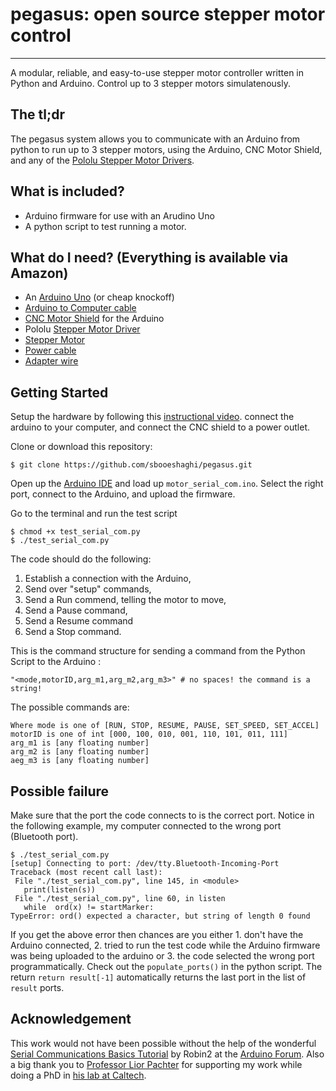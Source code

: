 # pegasus: open source stepper motor control
__________________________________
A modular, reliable, and easy-to-use stepper motor controller written in Python and Arduino. Control up to 3 stepper motors simulatenously.

## The tl;dr

The pegasus system allows you to communicate with an Arduino from python to run up to 3 stepper motors, using the Arduino, CNC Motor Shield, and any of the [Pololu Stepper Motor Drivers](https://www.pololu.com/category/120/stepper-motor-drivers). 

## What is included?
* Arduino firmware for use with an Arudino Uno
* A python script to test running a motor.

## What do I need? (Everything is available via Amazon)
* An [Arduino Uno](https://www.amazon.com/Arduino-A000066-ARDUINO-UNO-R3/dp/B008GRTSV6/ref=sr_1_3?keywords=arduino&qid=1570988503&sr=8-3) (or cheap knockoff)
* [Arduino to Computer cable](https://www.amazon.com/AmazonBasics-USB-2-0-Cable-Male/dp/B00NH11KIK/ref=sr_1_3?keywords=arduino+cable&qid=1570989005&sr=8-3)
* [CNC Motor Shield](https://www.amazon.com/HiLetgo®-Engraver-Printer-Expansion-Arduino/dp/B01D2HL9T8/ref=sr_1_5?keywords=cnc+motor+shield&qid=1570988531&sr=8-5) for the Arduino
* Pololu [Stepper Motor Driver](https://www.amazon.com/KINGPRINT-DRV8825-Stepper-Driver-Printer/dp/B075XH1TSJ/ref=sr_1_4?keywords=pololu+stepper+motor+driver&qid=1570988556&sr=8-4)
* [Stepper Motor](https://www.amazon.com/STEPPERONLINE-Stepper-Bipolar-Connector-compatible/dp/B00PNEQKC0/ref=sr_1_4?keywords=stepper+motor&qid=1570988610&sr=8-4)
* [Power cable](https://www.amazon.com/ALITOVE-Converter-5-5x2-1mm-100V-240V-Security/dp/B078RT3ZPS/ref=sr_1_12?keywords=power+cable+to+terminal&qid=1570988714&sr=8-12)
* [Adapter wire](https://www.amazon.com/43x2pcs-Connectors-Security-Lighting-MILAPEAK/dp/B072BXB2Y8/ref=sr_1_11?keywords=power+cable+to+terminal&qid=1570988714&sr=8-11)

## Getting Started
Setup the hardware by following this [instructional video](https://www.youtube.com/watch?v=Xl02fsRCJ7U). connect the arduino to your computer, and connect the CNC shield to a power outlet.

Clone or download this repository:
```
$ git clone https://github.com/sbooeshaghi/pegasus.git
```

Open up the [Arduino IDE](https://www.arduino.cc/en/main/software) and load up `motor_serial_com.ino`. Select the right port, connect to the Arduino, and upload the firmware.

Go to the terminal and run the test script
```
$ chmod +x test_serial_com.py
$ ./test_serial_com.py
```

The code should do the following:
1. Establish a connection with the Arduino,
2. Send over "setup" commands,
3. Send a Run commend, telling the motor to move,
4. Send a Pause command, 
5. Send a Resume command
6. Send a Stop command.

This is the command structure for sending a command from the Python Script to the Arduino :
```
"<mode,motorID,arg_m1,arg_m2,arg_m3>" # no spaces! the command is a string!
```

The possible commands are:
```
Where mode is one of [RUN, STOP, RESUME, PAUSE, SET_SPEED, SET_ACCEL]
motorID is one of int [000, 100, 010, 001, 110, 101, 011, 111] 
arg_m1 is [any floating number]
arg_m2 is [any floating number]
aeg_m3 is [any floating number]
```

## Possible failure
Make sure that the port the code connects to is the correct port. Notice in the following example, my computer connected to the wrong port (Bluetooth port). 

 ```
 $ ./test_serial_com.py
 [setup] Connecting to port: /dev/tty.Bluetooth-Incoming-Port
Traceback (most recent call last):
  File "./test_serial_com.py", line 145, in <module>
    print(listen(s))
  File "./test_serial_com.py", line 60, in listen
    while  ord(x) != startMarker:
TypeError: ord() expected a character, but string of length 0 found
```

If you get the above error then chances are you either 1. don't have the Arduino connected, 2. tried to run the test code while the Arduino firmware was being uploaded to the arduino or 3. the code selected the wrong port programmatically. Check out the `populate_ports()` in the python script. The return `return result[-1]` automatically returns the last port in the list of `result` ports.

## Acknowledgement 
This work would not have been possible without the help of the wonderful [Serial Communications Basics Tutorial](https://forum.arduino.cc/index.php?topic=396450.0) by Robin2 at the [Arduino Forum](https://forum.arduino.cc/index.php). Also a big thank you to [Professor Lior Pachter](https://liorpachter.wordpress.com) for supporting my work while doing a PhD in [his lab at Caltech](https://pachterlab.github.io).
